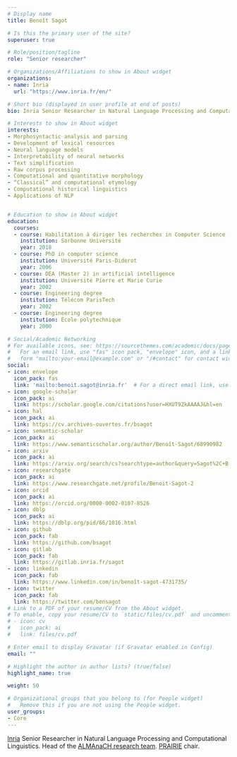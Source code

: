 ```yaml
---
# Display name
title: Benoît Sagot

# Is this the primary user of the site?
superuser: true

# Role/position/tagline
role: "Senior researcher"

# Organizations/Affiliations to show in About widget
organizations: 
- name: Inria
  url: "https://www.inria.fr/en/"

# Short bio (displayed in user profile at end of posts)
bio: Inria Senior Researcher in Natural Language Processing and Computational Linguistics

# Interests to show in About widget
interests:
- Morphosyntactic analysis and parsing
- Development of lexical resources
- Neural language models
- Interpretability of neural networks
- Text simplification
- Raw corpus processing
- Computational and quantitative morphology
- “Classical” and computational etymology
- Computational historical linguistics
- Applications of NLP


# Education to show in About widget
education:
  courses:
  - course: Habilitation à diriger les recherches in Computer Science
    institution: Sorbonne Université
    year: 2018
  - course: PhD in computer science
    institution: Université Paris-Diderot
    year: 2006
  - course: DEA (Master 2) in artificial intelligence
    institution: Université Pierre et Marie Curie
    year: 2002
  - course: Engineering degree
    institution: Télécom ParisTech
    year: 2002
  - course: Engineering degree
    institution: École polytechnique
    year: 2000

# Social/Academic Networking
# For available icons, see: https://sourcethemes.com/academic/docs/page-builder/#icons
#   For an email link, use "fas" icon pack, "envelope" icon, and a link in the
#   form "mailto:your-email@example.com" or "/#contact" for contact widget.
social:
- icon: envelope
  icon_pack: fas
  link: 'mailto:benoit.sagot@inria.fr'  # For a direct email link, use "mailto:test@example.org".
- icon: google-scholar
  icon_pack: ai
  link: https://scholar.google.com/citations?user=HXUT9ZkAAAAJ&hl=en
- icon: hal
  icon_pack: ai
  link: https://cv.archives-ouvertes.fr/bsagot
- icon: semantic-scholar
  icon_pack: ai
  link: https://www.semanticscholar.org/author/Benoît-Sagot/68990982
- icon: arxiv
  icon_pack: ai
  link: https://arxiv.org/search/cs?searchtype=author&query=Sagot%2C+B
- icon: researchgate
  icon_pack: ai
  link: https://www.researchgate.net/profile/Benoit-Sagot-2
- icon: orcid
  icon_pack: ai
  link: https://orcid.org/0000-0002-0107-8526
- icon: dblp
  icon_pack: ai
  link: https://dblp.org/pid/66/1016.html
- icon: github
  icon_pack: fab
  link: https://github.com/bsagot
- icon: gitlab
  icon_pack: fab
  link: https://gitlab.inria.fr/sagot
- icon: linkedin
  icon_pack: fab
  link: https://www.linkedin.com/in/benoît-sagot-4731735/
- icon: twitter
  icon_pack: fab
  link: https://twitter.com/bensagot
# Link to a PDF of your resume/CV from the About widget.
# To enable, copy your resume/CV to `static/files/cv.pdf` and uncomment the lines below.
# - icon: cv
#   icon_pack: ai
#   link: files/cv.pdf

# Enter email to display Gravatar (if Gravatar enabled in Config)
email: ""

# Highlight the author in author lists? (true/false)
highlight_name: true

weight: 50

# Organizational groups that you belong to (for People widget)
#   Remove this if you are not using the People widget.
user_groups:
- Core
---
```


[Inria](http://www.inria.fr/) Senior Researcher in Natural Language Processing and Computational Linguistics. Head of the [ALMAnaCH research team](https://almanach.inria.fr/index-en.html). [PRAIRIE](https://prairie-institute.fr) chair.
